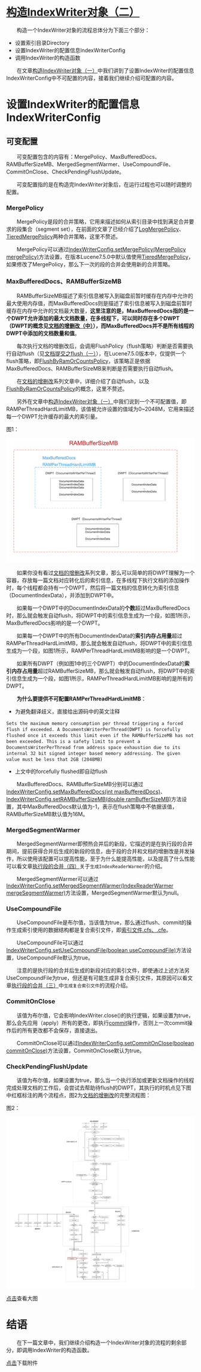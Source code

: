# [构造IndexWriter对象（二）](https://www.amazingkoala.com.cn/Lucene/Index/)

&emsp;&emsp;构造一个IndexWriter对象的流程总体分为下面三个部分：

- 设置索引目录Directory
- 设置IndexWriter的配置信息IndexWriterConfig
- 调用IndexWriter的构造函数

&emsp;&emsp;在文章[构造IndexWriter对象（一）](https://www.amazingkoala.com.cn/Lucene/Index/2019/1111/106.html)中我们讲到了设置IndexWriter的配置信息IndexWriterConfig中不可配置的内容，接着我们继续介绍可配置的内容。

# 设置IndexWriter的配置信息IndexWriterConfig

## 可变配置

&emsp;&emsp;可变配置包含的内容有：MergePolicy、MaxBufferedDocs、RAMBufferSizeMB、MergedSegmentWarmer、UseCompoundFile、CommitOnClose、CheckPendingFlushUpdate。

&emsp;&emsp;可变配置指的是在构造完IndexWriter对象后，在运行过程也可以随时调整的配置。

### MergePolicy

&emsp;&emsp;MergePolicy是段的合并策略，它用来描述如何从索引目录中找到满足合并要求的段集合（segment set），在前面的文章了已经介绍了[LogMergePolicy](https://www.amazingkoala.com.cn/Lucene/Index/2019/0513/58.html)、[TieredMergePolicy](https://www.amazingkoala.com.cn/Lucene/Index/2019/0516/59.html)两种合并策略，这里不赘述。

&emsp;&emsp;MergePolicy可以通过[IndexWriterConfig.setMergePolicy(MergePolicy mergePolicy)](https://github.com/LuXugang/Lucene-7.5.0/blob/master/solr-7.5.0/lucene/core/src/java/org/apache/lucene/index/IndexWriterConfig.java)方法设置，在版本Lucene7.5.0中默认值使用[TieredMergePolicy](https://www.amazingkoala.com.cn/Lucene/Index/2019/0516/59.html)，如果修改了MergePolicy，那么下一次的段的合并会使用新的合并策略。

### MaxBufferedDocs、RAMBufferSizeMB

&emsp;&emsp;RAMBufferSizeMB描述了索引信息被写入到磁盘前暂时缓存在内存中允许的最大使用内存值，而MaxBufferedDocs则是描述了索引信息被写入到磁盘前暂时缓存在内存中允许的文档最大数量，**这里注意的是，MaxBufferedDocs指的是一个DWPT允许添加的最大文档数量，在多线程下，可以同时存在多个DWPT（DWPT的概念见[文档的增删改（中）](https://www.amazingkoala.com.cn/Lucene/Index/2019/0628/69.html)），而MaxBufferedDocs并不是所有线程的DWPT中添加的文档数量和值**。

&emsp;&emsp;每次执行文档的增删改后，会调用FlushPolicy（flush策略）判断是否需要执行自动flush（见[文档提交之flush（一）](https://www.amazingkoala.com.cn/Lucene/Index/2019/0716/74.html)），在Lucene7.5.0版本中，仅提供一个flush策略，即[FlushByRamOrCountsPolicy](https://www.amazingkoala.com.cn/Lucene/Index/2019/0628/69.html)，该策略正是依据MaxBufferedDocs、RAMBufferSizeMB来判断是否需要执行自动flush。

&emsp;&emsp;在[文档的增删改](https://www.amazingkoala.com.cn/Lucene/Index/2019/0626/68.html)系列文章中，详细介绍了自动flush，以及[FlushByRamOrCountsPolicy](https://www.amazingkoala.com.cn/Lucene/Index/2019/0628/69.html)的概念，这里不赘述。

&emsp;&emsp;另外在文章中[构造IndexWriter对象（一）](https://www.amazingkoala.com.cn/Lucene/Index/2019/1111/106.html)中我们说到一个不可配置值，即RAMPerThreadHardLimitMB，该值被允许设置的值域为0~2048M，它用来描述每一个DWPT允许缓存的最大的索引量。

图1：

<img src="构造IndexWriter对象（二）-image/1.png">

&emsp;&emsp;如果你没有看过[文档的增删改](https://www.amazingkoala.com.cn/Lucene/Index/2019/0626/68.html)系列文章，那么可以简单的将DWPT理解为一个容器，存放每一篇文档对应转化后的索引信息，在多线程下执行文档的添加操作时，每个线程都会持有一个DWPT，然后将一篇文档的信息转化为索引信息（DocumentIndexData），并添加到DWPT中。

&emsp;&emsp;如果每一个DWPT中的DocumentIndexData的**个数**超过MaxBufferedDocs时，那么就会触发自动flush，将DWPT中的索引信息生成为一个段，如图1所示，MaxBufferedDocs影响的是一个DWPT。

&emsp;&emsp;如果每一个DWPT中的所有DocumentIndexData的**索引内存占用量**超过RAMPerThreadHardLimitMB，那么就会触发自动flush，将DWPT中的索引信息生成为一个段，如图1所示，RAMPerThreadHardLimitMB影响的是一个DWPT。

&emsp;&emsp;如果所有DWPT（例如图1中的三个DWPT）中的DocumentIndexData的**索引内存占用量**超过RAMBufferSizeMB，那么就会触发自动flush，将DWPT中的索引信息生成为一个段，如图1所示，RAMPerThreadHardLimitMB影响的是所有的DWPT。

&emsp;&emsp;**为什么要提供不可配置RAMPerThreadHardLimitMB**：

- 为避免翻译歧义，直接给出源码中的英文注释

```tetx
Sets the maximum memory consumption per thread triggering a forced flush if exceeded. A DocumentsWriterPerThread(DWPT) is forcefully flushed once it exceeds this limit even if the RAMBufferSizeMB has not been exceeded. This is a safety limit to prevent a DocumentsWriterPerThread from address space exhaustion due to its internal 32 bit signed integer based memory addressing. The given value must be less that 2GB (2048MB)
```


- 上文中的forcefully flushed即自动flush

&emsp;&emsp;MaxBufferedDocs、RAMBufferSizeMB分别可以通过[IndexWriterConfig.setMaxBufferedDocs(int maxBufferedDocs)](https://github.com/LuXugang/Lucene-7.5.0/blob/master/solr-7.5.0/lucene/core/src/java/org/apache/lucene/index/IndexWriterConfig.java)、[IndexWriterConfig.setRAMBufferSizeMB(double ramBufferSizeMB)](https://github.com/LuXugang/Lucene-7.5.0/blob/master/solr-7.5.0/lucene/core/src/java/org/apache/lucene/index/IndexWriterConfig.java)方法设置，其中MaxBufferedDocs默认值为-1，表示在flush策略中不依据该值，RAMBufferSizeMB默认值为16M。

### MergedSegmentWarmer

&emsp;&emsp;MergedSegmentWarmer即预热合并后的新段，它描述的是在执行段的合并期间，提前获得合并后生成的新段的信息，由于段的合并和文档的增删改是并发操作，所以使用该配置可以提高性能，至于为什么能提高性能，以及提高了什么性能可以看文章[执行段的合并（四）](https://www.amazingkoala.com.cn/Lucene/Index/2019/1030/104.html)关于`生成IndexReaderWarmer`的介绍。

&emsp;&emsp;MergedSegmentWarmer可以通过[IndexWriterConfig.setMergedSegmentWarmer(IndexReaderWarmer mergeSegmentWarmer)](https://github.com/LuXugang/Lucene-7.5.0/blob/master/solr-7.5.0/lucene/core/src/java/org/apache/lucene/index/IndexWriterConfig.java)方法设置，MergedSegmentWarmer默认为null。

### UseCompoundFile

&emsp;&emsp;UseCompoundFile是布尔值，当该值为true，那么通过flush、commit的操作生成索引使用的数据结构都是复合索引文件，即[索引文件.cfs、.cfe](https://www.amazingkoala.com.cn/Lucene/suoyinwenjian/2019/0710/73.html)。

&emsp;&emsp;UseCompoundFile可以通过[IndexWriterConfig.setUseCompoundFile(boolean useCompoundFile)](https://github.com/LuXugang/Lucene-7.5.0/blob/master/solr-7.5.0/lucene/core/src/java/org/apache/lucene/index/IndexWriterConfig.java)方法设置，UseCompoundFile默认为true。

&emsp;&emsp;注意的是执行段的合并后生成的新段对应的索引文件，即使通过上述方法另UseCompoundFile为true，但还是有可能生成非复合索引文件，其原因可以看文章[执行段的合并（三）](https://www.amazingkoala.com.cn/Lucene/Index/2019/1028/103.html)中`生成复合索引文件`的流程介绍。

### CommitOnClose

&emsp;&emsp;该值为布尔值，它会影响IndexWriter.close()的执行逻辑，如果设置为true，那么会先应用（apply）所有的更改，即执行[commit](https://www.amazingkoala.com.cn/Lucene/Index/2019/0906/91.html)操作，否则上一次commit操作后的所有更改都不会保存，直接退出。

&emsp;&emsp;CommitOnClose可以通过[IndexWriterConfig.setCommitOnClose(boolean commitOnClose)](https://github.com/LuXugang/Lucene-7.5.0/blob/master/solr-7.5.0/lucene/core/src/java/org/apache/lucene/index/IndexWriterConfig.java)方法设置，CommitOnClose默认为true。

### CheckPendingFlushUpdate

&emsp;&emsp;该值为布尔值，如果设置为true，那么当一个执行添加或更新文档操作的线程完成处理文档的工作后，会尝试去帮助待flush的DWPT，其执行的时机点见下图中红框标注的两个流程点，图2为[文档的增删改](https://www.amazingkoala.com.cn/Lucene/Index/2019/0626/68.html)的完整流程图：

图2：

<img src="构造IndexWriter对象（二）-image/2.png">

[点击]()查看大图

# 结语

&emsp;&emsp;在下一篇文章中，我们继续介绍构造一个IndexWriter对象的流程的剩余部分，即调用IndexWriter的构造函数。

[点击](http://www.amazingkoala.com.cn/attachment/Lucene/Index/IndexWriter/构造IndexWriter对象（二）/构造IndexWriter对象（二）.zip)下载附件



